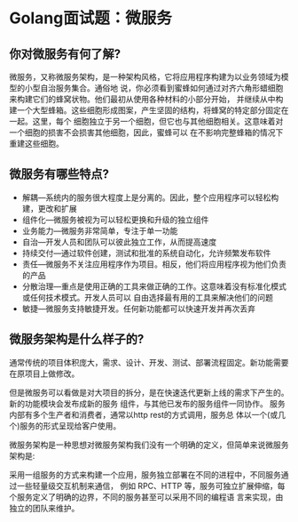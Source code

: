 # Golang面试题：微服务

## 你对微服务有何了解?

微服务，又称微服务架构，是一种架构⻛格，它将应用程序构建为以业务领域为模型的小型自治服务集合。通俗地
说，你必须看到蜜蜂如何通过对⻬六⻆形蜡细胞来构建它们的蜂窝状物。他们最初从使用各种材料的小部分开始，
并继续从中构建一个大型蜂箱。这些细胞形成图案，产生坚固的结构，将蜂窝的特定部分固定在一起。这里，每个
细胞独立于另一个细胞，但它也与其他细胞相关。这意味着对一个细胞的损害不会损害其他细胞，因此，蜜蜂可以
在不影响完整蜂箱的情况下重建这些细胞。

## 微服务有哪些特点?

- 解耦—系统内的服务很大程度上是分离的。因此，整个应用程序可以轻松构建，更改和扩展 
- 组件化—微服务被视为可以轻松更换和升级的独立组件
- 业务能力—微服务非常简单，专注于单一功能
- 自治—开发人员和团队可以彼此独立工作，从而提高速度 
- 持续交付—通过软件创建，测试和批准的系统自动化，允许频繁发布软件 
- 责任—微服务不关注应用程序作为项目。相反，他们将应用程序视为他们负责的产品 
- 分散治理—重点是使用正确的工具来做正确的工作。这意味着没有标准化模式或任何技术模式。开发人员可以 自由选择最有用的工具来解决他们的问题 
- 敏捷—微服务支持敏捷开发。任何新功能都可以快速开发并再次丢弃


## 微服务架构是什么样子的? 

通常传统的项目体积庞大，需求、设计、开发、测试、部署流程固定。新功能需要在原项目上做修改。

但是微服务可以看做是对大项目的拆分，是在快速迭代更新上线的需求下产生的。新的功能模块会发布成新的服务 组件，与其他已发布的服务组件一同协作。 服务内部有多个生产者和消费者，通常以http rest的方式调用，服务总 体以一个(或几个)服务的形式呈现给客户使用。

微服务架构是一种思想对微服务架构我们没有一个明确的定义，但简单来说微服务架构是:

采用一组服务的方式来构建一个应用，服务独立部署在不同的进程中，不同服务通过一些轻量级交互机制来通信， 例如 RPC、HTTP 等，服务可独立扩展伸缩，每个服务定义了明确的边界，不同的服务甚至可以采用不同的编程语 言来实现，由独立的团队来维护。
